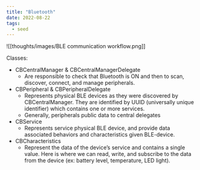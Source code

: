 ```yaml
---
title: "Bluetooth"
date: 2022-08-22
tags:
  - seed
---
```


![[thoughts/images/BLE communication workflow.png]]

Classes:

- CBCentralManager & CBCentralManagerDelegate
  - Are responsible to check that Bluetooth is ON and then to scan, discover, connect, and manage peripherals.
- CBPeripheral & CBPeripheralDelegate
  - Represents physical BLE devices as they were discovered by CBCentralManager. They are identified by UUID (universally unique identifier) which contains one or more services.
  - Generally, peripherals public data to central delegates
- CBService
  - Represents service physical BLE device, and provide data associated behaviors and characteristics given BLE-device.
- CBCharacteristics
  - Represent the data of the device’s service and contains a single value. Here is where we can read, write, and subscribe to the data from the device (ex: battery level, temperature, LED light).
